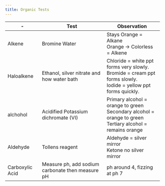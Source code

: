 ```yaml
---
title: Organic Tests
---
```



| -               | Test                                             | Observation                                                                                                            |
| --------------- | ------------------------------------------------ | ---------------------------------------------------------------------------------------------------------------------- |
| Alkene          | Bromine Water                                    | Stays Orange = Alkane<br>Orange -> Colorless = Alkene                                                                  |
| Haloalkene      | Ethanol, silver nitrate and how water bath<br>   | Chloride = white ppt forms very slowly.<br>Bromide = cream ppt forms slowly.<br>Iodide = yellow ppt forms quickly.<br> |
| alchohol        | Acidified Potassium dichromate (VI)              | Primary alcohol = orange to green<br>Secondary alcohol = orange to green<br>Tertiary alcohol = remains orange<br>      |
| Aldehyde        | Tollens reagent                                  | Aldehyde = silver mirror<br>Ketone no silver mirror                                                                    |
| Carboxylic Acid | Measure ph, add sodium carbonate then measure pH | ph around 4, fizzing at ph 7                                                                                           |
